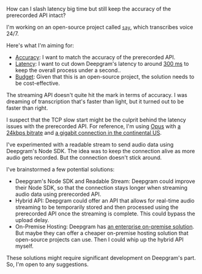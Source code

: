 How can I slash latency big time but still keep the accuracy of the prerecorded API intact?

I'm working on an open-source project called [`say`](https://github.com/8ta4/say), which transcribes voice 24/7.

Here's what I'm aiming for:
- [Accuracy](https://github.com/8ta4/say/blob/28276acd622fd2cd8d0f86568534361927ddf363/DONTREADME.md#accuracy): I want to match the accuracy of the prerecorded API.
- [Latency](https://github.com/8ta4/say/blob/28276acd622fd2cd8d0f86568534361927ddf363/DONTREADME.md#latency): I want to cut down Deepgram's latency to around [300 ms](https://deepgram.com/product/transcription#:~:text=time%20streaming%20lag-,%3C300%20ms,-Not%20available) to keep the overall process under a second..
- [Budget](https://github.com/8ta4/say/blob/28276acd622fd2cd8d0f86568534361927ddf363/DONTREADME.md#budget): Given that this is an open-source project, the solution needs to be cost-effective.

The streaming API doesn't quite hit the mark in terms of accuracy. I was dreaming of transcription that's faster than light, but it turned out to be faster than right.

I suspect that the TCP slow start might be the culprit behind the latency issues with the prerecorded API. For reference, I'm using [Opus](https://github.com/8ta4/say/blob/28276acd622fd2cd8d0f86568534361927ddf363/DONTREADME.md?plain=1#L157) with [a 24kbps bitrate](https://github.com/8ta4/say/blob/28276acd622fd2cd8d0f86568534361927ddf363/DONTREADME.md?plain=1#L165) and [a gigabit connection in the continental US](https://github.com/8ta4/say/blob/28276acd622fd2cd8d0f86568534361927ddf363/DONTREADME.md?plain=1#L251).

I've experimented with a readable stream to send audio data using Deepgram's Node SDK. The idea was to keep the connection alive as more audio gets recorded. But the connection doesn't stick around.

I've brainstormed a few potential solutions:
- Deepgram's Node SDK and Readable Stream: Deepgram could improve their Node SDK, so that the connection stays longer when streaming audio data using prerecorded API.
- Hybrid API: Deepgram could offer an API that allows for real-time audio streaming to be temporarily stored and then processed using the prerecorded API once the streaming is complete. This could bypass the upload delay.
- On-Premise Hosting: Deepgram has [an enterprise on-premise solution](https://deepgram.com/pricing). But maybe they can offer a cheaper on-premise hosting solution that open-source projects can use. Then I could whip up the hybrid API myself.

These solutions might require significant development on Deepgram's part. So, I'm open to any suggestions.
